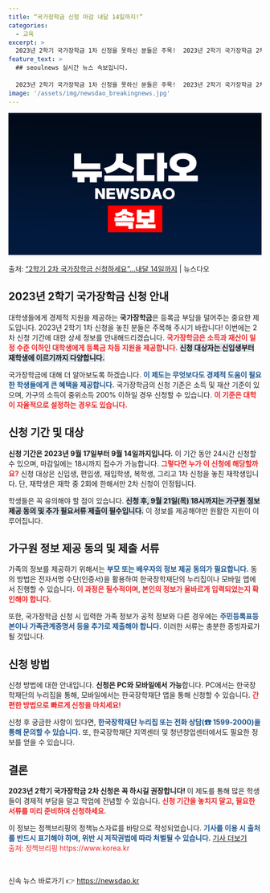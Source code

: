 ```yaml
---
title: “국가장학금 신청 마감 내달 14일까지!”
categories:
  - 교육
excerpt: >
  2023년 2학기 국가장학금 1차 신청을 못하신 분들은 주목!  2023년 2학기 국가장학금 2차 신청은 꼭…
feature_text: >
  ## seoulnews 실시간 뉴스 속보입니다.

  2023년 2학기 국가장학금 1차 신청을 못하신 분들은 주목!  2023년 2학기 국가장학금 2차 신청은 꼭…
image: '/assets/img/newsdao_breakingnews.jpg'
---
```


![뉴스다오 속보](/assets/img/newsdao_breakingnews.jpg)

<p>출처: <a href="https://newsdao.kr/1700" rel="dofollow">“2학기 2차 국가장학금 신청하세요”…내달 14일까지</a> | 뉴스다오</p>

<h2 data-ke-size="size26">2023년 2학기 국가장학금 신청 안내</h2>

<p data-ke-size="size16">대학생들에게 경제적 지원을 제공하는 <b>국가장학금</b>은 등록금 부담을 덜어주는 중요한 제도입니다. 2023년 2학기 1차 신청을 놓친 분들은 주목해 주시기 바랍니다! 이번에는 2차 신청 기간에 대한 상세 정보를 안내해드리겠습니다. <b><span style="color: #ee2323;">국가장학금은 소득과 재산이 일정 수준 이하인 대학생에게 등록금 차등 지원을 제공합니다.</span></b> <b><span style="background-color: #21538527;">신청 대상자는 신입생부터 재학생에 이르기까지 다양합니다.</span></b> </p>

<p data-ke-size="size16">국가장학금에 대해 더 알아보도록 하겠습니다. <b><span style="color: #1a5490;">이 제도는 무엇보다도 경제적 도움이 필요한 학생들에게 큰 혜택을 제공합니다.</span></b> 국가장학금의 신청 기준은 소득 및 재산 기준이 있으며, 가구의 소득이 중위소득 200% 이하일 경우 신청할 수 있습니다. <b><span style="color: #ee2323;">이 기준은 대학이 자율적으로 설정하는 경우도 있습니다.</span></b></p>

<h2 data-ke-size="size26">신청 기간 및 대상</h2>

<p data-ke-size="size16"><b>신청 기간은 2023년 9월 17일부터 9월 14일까지입니다.</b> 이 기간 동안 24시간 신청할 수 있으며, 마감일에는 18시까지 접수가 가능합니다. <b><span style="color: #ee2323;">그렇다면 누가 이 신청에 해당할까요?</span></b> 신청 대상은 신입생, 편입생, 재입학생, 복학생, 그리고 1차 신청을 놓친 재학생입니다. 단, 재학생은 재학 중 2회에 한해서만 2차 신청이 인정됩니다.</p>

<p data-ke-size="size16">학생들은 꼭 유의해야 할 점이 있습니다. <b><span style="background-color: #21538527;">신청 후, 9월 21일(목) 18시까지는 가구원 정보 제공 동의 및 추가 필요서류 제출이 필수입니다.</span></b> 이 정보를 제공해야만 원활한 지원이 이루어집니다.</p>

<h2 data-ke-size="size26">가구원 정보 제공 동의 및 제출 서류</h2>

<p data-ke-size="size16">가족의 정보를 제공하기 위해서는 <b><span style="color: #1a5490;">부모 또는 배우자의 정보 제공 동의가 필요합니다.</span></b> 동의 방법은 전자서명 수단(인증서)을 활용하여 한국장학재단의 누리집이나 모바일 앱에서 진행할 수 있습니다. <b><span style="color: #ee2323;">이 과정은 필수적이며, 본인의 정보가 올바르게 입력되었는지 확인해야 합니다.</span></b></p>

<p data-ke-size="size16">또한, 국가장학금 신청 시 입력한 가족 정보가 공적 정보와 다른 경우에는 <b><span style="color: #1a5490;">주민등록표등본이나 가족관계증명서 등을 추가로 제출해야 합니다.</span></b> 이러한 서류는 충분한 증빙자료가 될 것입니다.</p>

<h2 data-ke-size="size26">신청 방법</h2>

<p data-ke-size="size16">신청 방법에 대한 안내입니다. <b>신청은 PC와 모바일에서 가능</b>합니다. PC에서는 한국장학재단의 누리집을 통해, 모바일에서는 한국장학재단 앱을 통해 신청할 수 있습니다. <b><span style="color: #ee2323;">간편한 방법으로 빠르게 신청을 마치세요!</span></b></p>

<p data-ke-size="size16">신청 후 궁금한 사항이 있다면, <b><span style="color: #1a5490;">한국장학재단 누리집 또는 전화 상담(☎ 1599-2000)을 통해 문의할 수 있습니다.</span></b> 또, 한국장학재단 지역센터 및 청년창업센터에서도 필요한 정보를 얻을 수 있습니다. </p>

<h2 data-ke-size="size26">결론</h2>

<p data-ke-size="size16"><b>2023년 2학기 국가장학금 2차 신청은 꼭 하시길 권장합니다! </b> 이 제도를 통해 많은 학생들이 경제적 부담을 덜고 학업에 전념할 수 있습니다. <b><span style="color: #ee2323;">신청 기간을 놓치지 말고, 필요한 서류를 미리 준비하여 신청하세요.</span></b> </p>

<p data-ke-size="size16">이 정보는 정책브리핑의 정책뉴스자료를 바탕으로 작성되었습니다. <b><span style="color: #1a5490;">기사를 이용 시 출처를 반드시 표기해야 하며, 위반 시 저작권법에 따라 처벌될 수 있습니다.</span></b> <a href="https://newsdao.kr/1700">기사 더보기</a> <br /> <span style="color: #ee2323;">출처: 정책브리핑 https://www.korea.kr</span></p>

<p data-ke-size="size16">&nbsp;</p> 

신속 뉴스 바로가기 👉 <a href="https://newsdao.kr" rel="dofollow">https://newsdao.kr</a>


